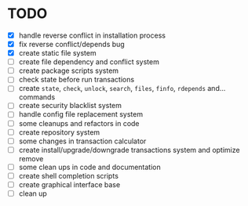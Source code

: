 
# TODO

- [x] handle reverse conflict in installation process
- [x] fix reverse conflict/depends bug
- [x] create static file system
- [ ] create file dependency and conflict system
- [ ] create package scripts system
- [ ] check state before run transactions
- [ ] create `state`, `check`, `unlock`, `search`, `files`, `finfo`, `rdepends` and... commands
- [ ] create security blacklist system
- [ ] handle config file replacement system
- [ ] some cleanups and refactors in code
- [ ] create repository system
- [ ] some changes in transaction calculator
- [ ] create install/upgrade/downgrade transactions system and optimize remove
- [ ] some clean ups in code and documentation
- [ ] create shell completion scripts
- [ ] create graphical interface base
- [ ] clean up
